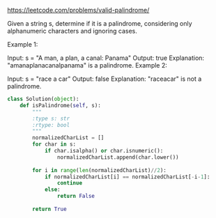 https://leetcode.com/problems/valid-palindrome/


Given a string s, determine if it is a palindrome, considering only alphanumeric characters and ignoring cases.

 

Example 1:

Input: s = "A man, a plan, a canal: Panama"
Output: true
Explanation: "amanaplanacanalpanama" is a palindrome.
Example 2:

Input: s = "race a car"
Output: false
Explanation: "raceacar" is not a palindrome.


```python
class Solution(object):
    def isPalindrome(self, s):
        """
        :type s: str
        :rtype: bool
        """
        normalizedCharList = []
        for char in s:
            if char.isalpha() or char.isnumeric():
                normalizedCharList.append(char.lower())
        
        for i in range(len(normalizedCharList)//2):    
            if normalizedCharList[i] == normalizedCharList[-i-1]:
                continue
            else:
                return False
            
        return True
```

